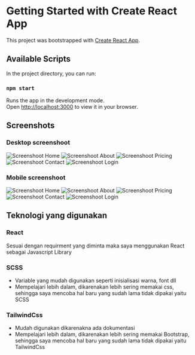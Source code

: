 # Getting Started with Create React App

This project was bootstrapped with [Create React App](https://github.com/facebook/create-react-app).

## Available Scripts

In the project directory, you can run:

### `npm start`

Runs the app in the development mode.\
Open [http://localhost:3000](http://localhost:3000) to view it in your browser.

## Screenshots

### Desktop screenshoot

![Screenshoot Home](https://github.com/pinggdev/Soal_Test_2/assets/59599517/ca763c5c-1fe6-42d8-a250-9deee0eb244c)
![Screenshoot About](https://github.com/pinggdev/Soal_Test_2/assets/59599517/d32cb8f1-c4d5-43d2-9afa-95d0c5ea05f4)
![Screenshoot Pricing](https://github.com/pinggdev/Soal_Test_2/assets/59599517/4a391975-8d58-4da7-a78a-89f391194e79)
![Screenshoot Contact](https://github.com/pinggdev/Soal_Test_2/assets/59599517/febde000-b76e-49a7-a0ba-0ea056f62e97)
![Screenshoot Login](https://github.com/pinggdev/Soal_Test_2/assets/59599517/073ca475-2247-4fac-bfdc-67917ee766af)


### Mobile screenshoot
![Screenshoot Home](https://github.com/pinggdev/Soal_Test_2/assets/59599517/576d7dea-570b-4bce-b292-e120dc0a2238)
![Screenshoot About](https://github.com/pinggdev/Soal_Test_2/assets/59599517/fc7c3b69-80e0-4831-9462-0f8652f0b325)
![Screenshoot Pricing](https://github.com/pinggdev/Soal_Test_2/assets/59599517/6e7b6dd8-6661-4df9-a67f-acce5503f778)
![Screenshoot Contact](https://github.com/pinggdev/Soal_Test_2/assets/59599517/ba5b6ba0-9a85-41de-916d-f4801630820b)
![Screenshoot Login](https://github.com/pinggdev/Soal_Test_2/assets/59599517/27db7e6e-5752-4217-b395-e4c3d2b3d678)

## Teknologi yang digunakan
### React
Sesuai dengan requirment yang diminta maka saya menggunakan React sebagai Javascript Library
### SCSS
* Variable yang mudah digunakan seperti inisialisasi warna, font dll
* Mempelajari lebih dalam, dikarenakan lebih sering memakai css, sehingga saya mencoba hal baru yang sudah lama tidak dipakai yaitu SCSS
### TailwindCss
* Mudah digunakan dikarenakna ada dokumentasi
* Mempelajari lebih dalam, dikarenakan lebih sering memakai Bootstrap, sehingga saya mencoba hal baru yang sudah lama tidak dipakai yaitu TailwindCss

